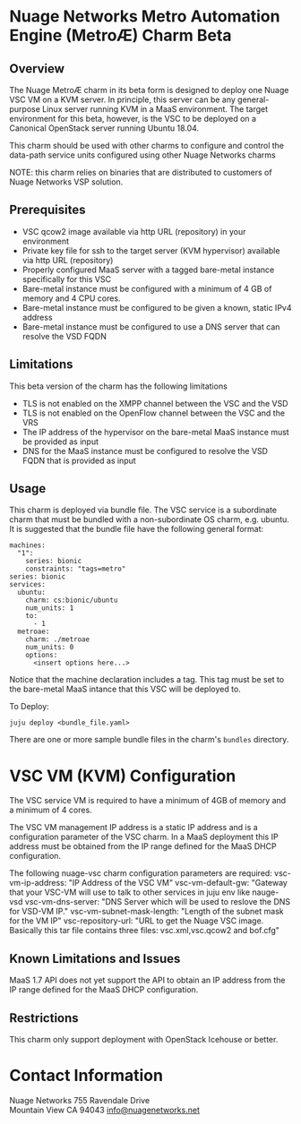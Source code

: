 # Nuage Networks Metro Automation Engine (MetroÆ) Charm Beta

## Overview

The Nuage MetroÆ charm in its beta form is designed to deploy one Nuage VSC VM on a KVM server. In principle, this server can be any general-purpose Linux server running KVM in a MaaS environment. The target environment for this beta, however, is the VSC to be deployed on a Canonical OpenStack server running Ubuntu 18.04.

This charm should be used with other charms to configure and control the data-path service units configured using other Nuage Networks charms

NOTE: this charm relies on binaries that are distributed to customers of Nuage Networks VSP solution.

## Prerequisites

- VSC qcow2 image available via http URL (repository) in your environment
- Private key file for ssh to the target server (KVM hypervisor) available via http URL (repository)
- Properly configured MaaS server with a tagged bare-metal instance specifically for this VSC
- Bare-metal instance must be configured with a minimum of 4 GB of memory and 4 CPU cores.
- Bare-metal instance must be configured to be given a known, static IPv4 address
- Bare-metal instance must be configured to use a DNS server that can resolve the VSD FQDN

## Limitations

This beta version of the charm has the following limitations

- TLS is not enabled on the XMPP channel between the VSC and the VSD
- TLS is not enabled on the OpenFlow channel between the VSC and the VRS
- The IP address of the hypervisor on the bare-metal MaaS instance must be provided as input
- DNS for the MaaS instance must be configured to resolve the VSD FQDN that is provided as input  

## Usage

This charm is deployed via bundle file. The VSC service is a subordinate charm that must be bundled with a non-subordinate OS charm, e.g. ubuntu. It is suggested that the bundle file have the following general format:

```
machines:
  "1":
    series: bionic
    constraints: "tags=metro"
series: bionic
services:
  ubuntu:
    charm: cs:bionic/ubuntu
    num_units: 1
    to:
      - 1
  metroae:
    charm: ./metroae
    num_units: 0
    options:
      <insert options here...>
```

Notice that the machine declaration includes a tag. This tag must be set to the bare-metal MaaS intance that this VSC will be deployed to.

To Deploy:

`juju deploy <bundle_file.yaml>`

There are one or more sample bundle files in the charm's `bundles` directory.

# VSC VM (KVM) Configuration
The VSC service VM is required to have a minimum of 4GB of memory and a minimum of 4 cores.

The VSC VM management IP address is a static IP address and is a configuration parameter of the VSC charm.
In a MaaS deployment this IP address must be obtained from the IP range defined for the MaaS DHCP configuration.

The following nuage-vsc charm configuration parameters are required:
  vsc-vm-ip-address: "IP Address of the VSC VM"
  vsc-vm-default-gw: "Gateway that your VSC-VM will use to talk to other services in juju env like nauge-vsd
  vsc-vm-dns-server: "DNS Server which will be used to reslove the DNS for VSD-VM IP."
  vsc-vm-subnet-mask-length: "Length of the subnet mask for the VM IP"
  vsc-repository-url: "URL to get the Nuage VSC image. Basically this tar file contains three files: vsc.xml,vsc.qcow2 and bof.cfg"


## Known Limitations and Issues
MaaS 1.7 API does not yet support the API to obtain an IP address from the IP range defined for the MaaS DHCP configuration.

## Restrictions
This charm only support deployment with OpenStack Icehouse or better.

# Contact Information
Nuage Networks
755 Ravendale Drive                                  
Mountain View CA 94043
info@nuagenetworks.net
